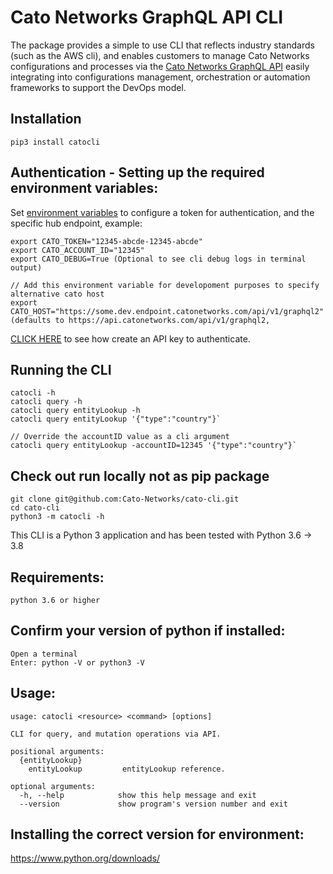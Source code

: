 # Cato Networks GraphQL API CLI

The package provides a simple to use CLI that reflects industry standards (such as the AWS cli), and enables customers to manage Cato Networks configurations and processes via the [Cato Networks GraphQL API](https://api.catonetworks.com/api/v1/graphql2) easily integrating into configurations management, orchestration or automation frameworks to support the DevOps model.

## Installation
    pip3 install catocli

## Authentication - Setting up the required environment variables:
Set [environment variables](https://en.wikipedia.org/wiki/Environment_variable) to configure a token for authentication, and the specific hub endpoint, example:  

	export CATO_TOKEN="12345-abcde-12345-abcde"  
	export CATO_ACCOUNT_ID="12345"
    export CATO_DEBUG=True (Optional to see cli debug logs in terminal output) 

    // Add this environment variable for developoment purposes to specify alternative cato host
    export CATO_HOST="https://some.dev.endpoint.catonetworks.com/api/v1/graphql2" (defaults to https://api.catonetworks.com/api/v1/graphql2,  
	
[CLICK HERE](https://support.catonetworks.com/hc/en-us/articles/4413280536081-Generating-API-Keys-for-the-Cato-API) to see how create an API key to authenticate.

## Running the CLI
	catocli -h
	catocli query -h
	catocli query entityLookup -h
	catocli query entityLookup '{"type":"country"}`
    
    // Override the accountID value as a cli argument
	catocli query entityLookup -accountID=12345 '{"type":"country"}`

## Check out run locally not as pip package
	git clone git@github.com:Cato-Networks/cato-cli.git
	cd cato-cli
	python3 -m catocli -h

This CLI is a Python 3 application and has been tested with Python 3.6 -> 3.8
## Requirements:
    python 3.6 or higher
    
## Confirm your version of python if installed:
    Open a terminal
    Enter: python -V or python3 -V

## Usage:
    usage: catocli <resource> <command> [options]

    CLI for query, and mutation operations via API.

    positional arguments:
      {entityLookup}
		entityLookup         entityLookup reference.

    optional arguments:
      -h, --help            show this help message and exit
      --version             show program's version number and exit

## Installing the correct version for environment:
https://www.python.org/downloads/

